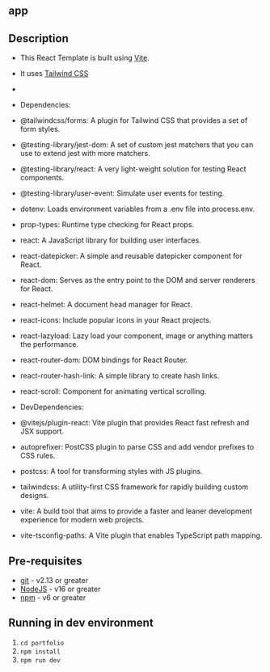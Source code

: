 ## app

## Description

- This React Template is built using [Vite](https://vitejs.dev/).
- It uses [Tailwind CSS](https://tailwindcss.com/)
- 
- Dependencies:

- @tailwindcss/forms: A plugin for Tailwind CSS that provides a set of form styles.
- @testing-library/jest-dom: A set of custom jest matchers that you can use to extend jest with more matchers.
- @testing-library/react: A very light-weight solution for testing React components.
- @testing-library/user-event: Simulate user events for testing.
- dotenv: Loads environment variables from a .env file into process.env.
- prop-types: Runtime type checking for React props.
- react: A JavaScript library for building user interfaces.
- react-datepicker: A simple and reusable datepicker component for React.
- react-dom: Serves as the entry point to the DOM and server renderers for React.
- react-helmet: A document head manager for React.
- react-icons: Include popular icons in your React projects.
- react-lazyload: Lazy load your component, image or anything matters the performance.
- react-router-dom: DOM bindings for React Router.
- react-router-hash-link: A simple library to create hash links.
- react-scroll: Component for animating vertical scrolling.

- DevDependencies:

- @vitejs/plugin-react: Vite plugin that provides React fast refresh and JSX support.
- autoprefixer: PostCSS plugin to parse CSS and add vendor prefixes to CSS rules.
- postcss: A tool for transforming styles with JS plugins.
- tailwindcss: A utility-first CSS framework for rapidly building custom designs.
- vite: A build tool that aims to provide a faster and leaner development experience for modern web projects.
- vite-tsconfig-paths: A Vite plugin that enables TypeScript path mapping.

## Pre-requisites

- [git](https://git-scm.com/) - v2.13 or greater
- [NodeJS](https://nodejs.org/en/) - v16 or greater
- [npm](https://www.npmjs.com/) - v6 or greater

## Running in dev environment

1. `cd portfolio`
2. `npm install`
3. `npm run dev`
